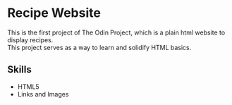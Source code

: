 # Recipe Website

This is the first project of The Odin Project, which is a plain html website to display recipes.  
This project serves as a way to learn and solidify HTML basics. 

## Skills

- HTML5
- Links and Images
